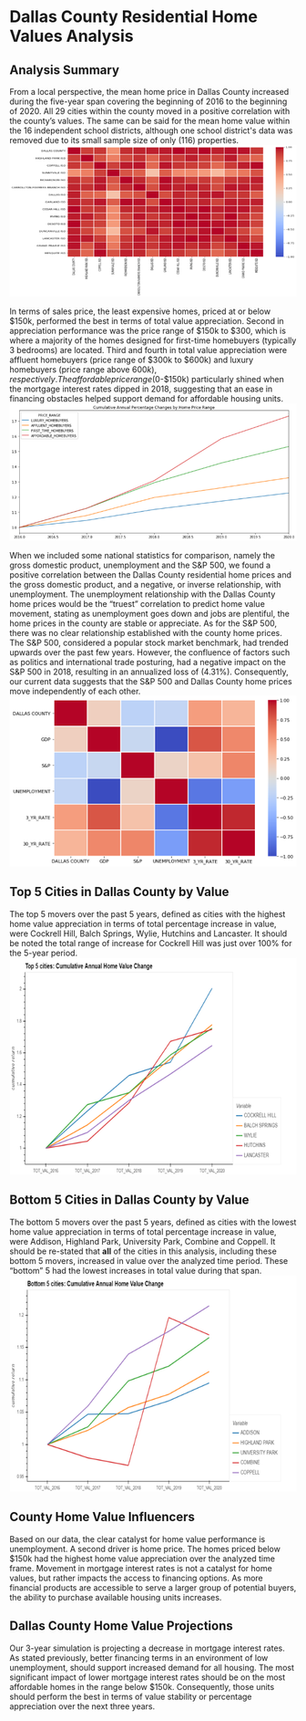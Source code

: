 # Dallas County Residential Home Values Analysis

## Analysis Summary
From a local perspective, the mean home price in Dallas County increased during the five-year span covering the beginning of 2016 to the beginning of 2020.  All 29 cities within the county moved in a positive correlation with the county’s values.  The same can be said for the mean home value within the 16 independent school districts, although one school district's data was removed due to its small sample size of only (116) properties.
![Independent School Districts heat map](https://github.com/johnmyronmillar/JJJandM/blob/1ee705e9050df29d6c78ef7c504d1da6513195bc/Images/ISD%20Heat%20Map.png?raw=true)

In terms of sales price, the least expensive homes, priced at or below $150k, performed the best in terms of total value appreciation.  Second in appreciation performance was the price range of $150k to $300, which is where a majority of the homes designed for first-time homebuyers (typically 3 bedrooms) are located.  Third and fourth in total value appreciation were affluent homebuyers (price range of $300k to $600k) and luxury homebuyers (price range above $600k), respectively.  The affordable price range ($0-$150k) particularly shined when the mortgage interest rates dipped in 2018, suggesting that an ease in financing obstacles helped support demand for affordable housing units.
![Cumulative Annual Percentage Changes by Home Price Range](https://github.com/johnmyronmillar/JJJandM/blob/1ee705e9050df29d6c78ef7c504d1da6513195bc/Images/cumulative%20home%20price%20change%20by%20price%20range.png?raw=true)

When we included some national statistics for comparison, namely the gross domestic product, unemployment and the S&P 500, we found a positive correlation between the Dallas County residential home prices and the gross domestic product, and a negative, or inverse relationship, with unemployment.  The unemployment relationship with the Dallas County home prices would be the “truest” correlation to predict home value movement, stating as unemployment goes down and jobs are plentiful, the home prices in the county are stable or appreciate.  As for the S&P 500, there was no clear relationship established with the county home prices.  The S&P 500, considered a popular stock market benchmark, had trended upwards over the past few years.  However, the confluence of factors such as politics and international trade posturing, had a negative impact on the S&P 500 in 2018, resulting in an annualized loss of (4.31%).  Consequently, our current data suggests that the S&P 500 and Dallas County home prices move independently of each other.
![National Factors heat map](https://github.com/johnmyronmillar/JJJandM/blob/1ee705e9050df29d6c78ef7c504d1da6513195bc/Images/national%20factors%20heat%20map.png?raw=true)

## Top 5 Cities in Dallas County by Value
The top 5 movers over the past 5 years, defined as cities with the highest home value appreciation in terms of total percentage increase in value, were Cockrell Hill, Balch Springs, Wylie, Hutchins and Lancaster.  It should be noted the total range of increase for Cockrell Hill was just over 100% for the 5-year period.
![Top 5 Cities Over Past 5 Years](https://github.com/johnmyronmillar/JJJandM/blob/master/Images/top%205%20movers.png?raw=true)

## Bottom 5 Cities in Dallas County by Value
The bottom 5 movers over the past 5 years, defined as cities with the lowest home value appreciation in terms of total percentage increase in value, were Addison, Highland Park, University Park, Combine and Coppell.  It should be re-stated that **all** of the cities in this analysis, including these bottom 5 movers, increased in value over the analyzed time period.  These “bottom” 5 had the lowest increases in total value during that span.
![Bottom 5 Cities Over Past 5 Years](https://github.com/johnmyronmillar/JJJandM/blob/master/Images/bottom%205%20movers.png?raw=true)

## County Home Value Influencers
Based on our data, the clear catalyst for home value performance is unemployment.  A second driver is home price.  The homes priced below $150k had the highest home value appreciation over the analyzed time frame.  Movement in mortgage interest rates is not a catalyst for home values, but rather impacts the access to financing options.  As more financial products are accessible to serve a larger group of potential buyers, the ability to purchase available housing units increases.

## Dallas County Home Value Projections
Our 3-year simulation is projecting a decrease in mortgage interest rates.  As stated previously, better financing terms in an environment of low unemployment, should support increased demand for all housing.  The most significant impact of lower mortgage interest rates should be on the most affordable homes in the range below $150k.  Consequently, those units should perform the best in terms of value stability or percentage appreciation over the next three years.  
